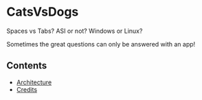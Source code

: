 # CatsVsDogs

Spaces vs Tabs? ASI or not? Windows or Linux?

Sometimes the great questions can only be answered with an app!

## Contents

-   [Architecture](./architecture.md)
-   [Credits](./credits.md)
